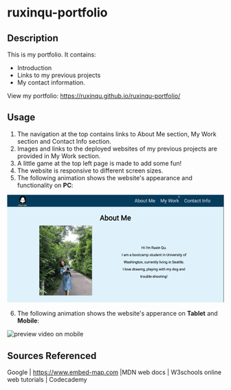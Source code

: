 # ruxinqu-portfolio 

## Description
This is my portfolio. 
It contains:
* Introduction 
* Links to my previous projects 
* My contact information. 

View my portfolio: https://ruxinqu.github.io/ruxinqu-portfolio/

## Usage
1. The navigation at the top contains links to About Me section, My Work section and Contact Info section.
2. Images and links to the deployed websites of my previous projects are provided in My Work section.
3. A little game at the top left page is made to add some fun!
4. The website is responsive to different screen sizes.
5. The following animation shows the website's appearance and functionality on **PC**: 


![preview video on pc](./assets/img/portfolio-pc.gif)

6. The following animation shows the website's apperance on **Tablet** and **Mobile**:


![preview video on mobile](./assets/img/portfolio-mobile.gif)

## Sources Referenced

Google | https://www.embed-map.com |MDN web docs | W3schools online web tutorials | Codecademy 
